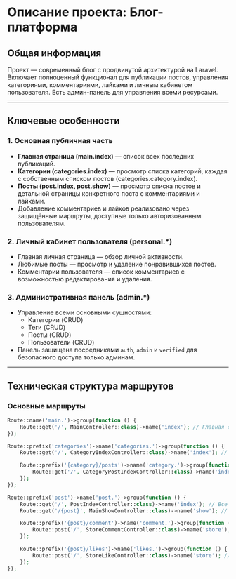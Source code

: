 # Описание проекта: Блог-платформа

## Общая информация
Проект — современный блог с продвинутой архитектурой на Laravel. Включает полноценный функционал для публикации постов, управления категориями, комментариями, лайками и личным кабинетом пользователя. Есть админ-панель для управления всеми ресурсами.

---

## Ключевые особенности

### 1. Основная публичная часть
- **Главная страница (main.index)** — список всех последних публикаций.
- **Категории (categories.index)** — просмотр списка категорий, каждая с собственным списком постов (categories.category.index).
- **Посты (post.index, post.show)** — просмотр списка постов и детальной страницы конкретного поста с комментариями и лайками.
- Добавление комментариев и лайков реализовано через защищённые маршруты, доступные только авторизованным пользователям.

### 2. Личный кабинет пользователя (personal.*)
- Главная личная страница — обзор личной активности.
- Любимые посты — просмотр и удаление понравившихся постов.
- Комментарии пользователя — список комментариев с возможностью редактирования и удаления.

### 3. Административная панель (admin.*)
- Управление всеми основными сущностями:
  - Категории (CRUD)
  - Теги (CRUD)
  - Посты (CRUD)
  - Пользователи (CRUD)
- Панель защищена посредниками `auth`, `admin` и `verified` для безопасного доступа только админам.

---

## Техническая структура маршрутов

### Основные маршруты

```php
Route::name('main.')->group(function () {
    Route::get('/', MainController::class)->name('index'); // Главная страница
});

Route::prefix('categories')->name('categories.')->group(function () {
    Route::get('/', CategoryIndexController::class)->name('index'); // Список категорий

    Route::prefix('{category}/posts')->name('category.')->group(function () {
        Route::get('/', CategoryPostIndexController::class)->name('index'); // Посты категории
    });
});

Route::prefix('post')->name('post.')->group(function () {
    Route::get('/', PostIndexController::class)->name('index'); // Все посты
    Route::get('/{post}', MainShowController::class)->name('show'); // Просмотр поста

    Route::prefix('{post}/comment')->name('comment.')->group(function () {
        Route::post('/', StoreCommentController::class)->name('store'); // Добавление комментария
    });

    Route::prefix('{post}/likes')->name('likes.')->group(function () {
        Route::post('/', StoreLikeController::class)->name('store'); // Лайк поста
    });
});
